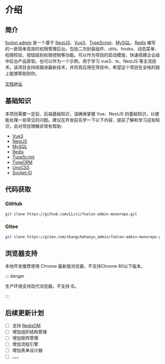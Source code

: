 # 介绍

## 简介

[foolon admin](https://llcci.github.io/foolon-admin-monorepo/) 是一个基于 [NestJS](https://nest.nodejs.cn/)、[Vue3](https://cn.vuejs.org/)、[TypeScript](https://www.tslang.cn/index.html)、[MySQL](https://dev.mysql.com/downloads/)、[Redis](https://www.redis.net.cn/#google_vignette) 编写的一款简单高效的权限管理后台。包括二次封装组件、utils、hooks、动态菜单、权限校验、按钮级别权限控制等功能。可以作为项目的启动模版，快速搭建企业级中后台产品原型。也可以作为一个示例，用于学习 vue3、ts、NestJS 等主流技术。该项目会持续跟进最新技术，并将其应用在项目中。希望这个项目在全栈的路上能够帮助到你。

[文档地址](https://llcci.github.io/foolon-admin-monorepo/)

## 基础知识

本项目需要一定前、后端基础知识，请确保掌握 Vue、NestJS 的基础知识，以便能处理一些常见的问题。建议在开发前先学一下以下内容，提前了解和学习这些知识，会对项目理解非常有帮助:

- [Vue3](https://cn.vuejs.org/)
- [NestJS](https://nest.nodejs.cn/)
- [MySQL](https://dev.mysql.com/downloads/)
- [Redis](https://www.redis.net.cn/#google_vignette)
- [TypeScript](https://www.tslang.cn/index.html)
- [TypeORM](https://typeorm.biunav.com/)
- [UnoCSS](https://unocss.dev/)
- [Socket.IO](https://socket.nodejs.cn/)

## 代码获取

### GitHub

```sh
git clone https://github.com/LLcci/foolon-admin-monorepo.git
```

### Gitee

```sh
git clone https://gitee.com/shangchehanyu_admin/foolon-admin-monorepo.git
```

## 浏览器支持

本地开发推荐使用 Chrome 最新版浏览器，不支持Chrome 80以下版本。

::: danger

生产环境支持现代浏览器，不支持 IE。

:::

## 后续更新计划

- [ ] 支持 [RedisOM](https://redis.io/docs/latest/integrate/redisom-for-node-js/)
- [ ] 增加组织结构管理
- [ ] 增加矩阵管理
- [ ] 增加流程引擎
- [ ] 增加表单设计器
- [ ] 。。。
